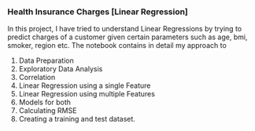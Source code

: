### Health Insurance Charges [Linear Regression]

In this project, I have tried to understand Linear Regressions by trying to predict charges of a customer given certain parameters such as age, bmi, smoker, region etc.
The notebook contains in detail my approach to 
1)	Data Preparation
2)	Exploratory Data Analysis
3)	Correlation
4)	Linear Regression using a single Feature
5)	Linear Regression using multiple Features
6)	Models for both
7)	Calculating RMSE
8)	Creating a training and test dataset.

